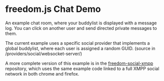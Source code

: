 freedom.js Chat Demo
====================

An example chat room, where your buddylist is displayed with a message log.
You can click on another user and send directed private messages to them.

The current example uses a specific social provider that implements a
global buddylist, where each user is assigned a random GUID.
(source in /providers/social/websocket-server/)

A more complete version of this example is in the [freedom-social-xmpp](
https://www.github.com/freedomjs/freedom-social-xmpp) repository, which uses
the same example code linked to a full XMPP social network in both chrome
and firefox.
